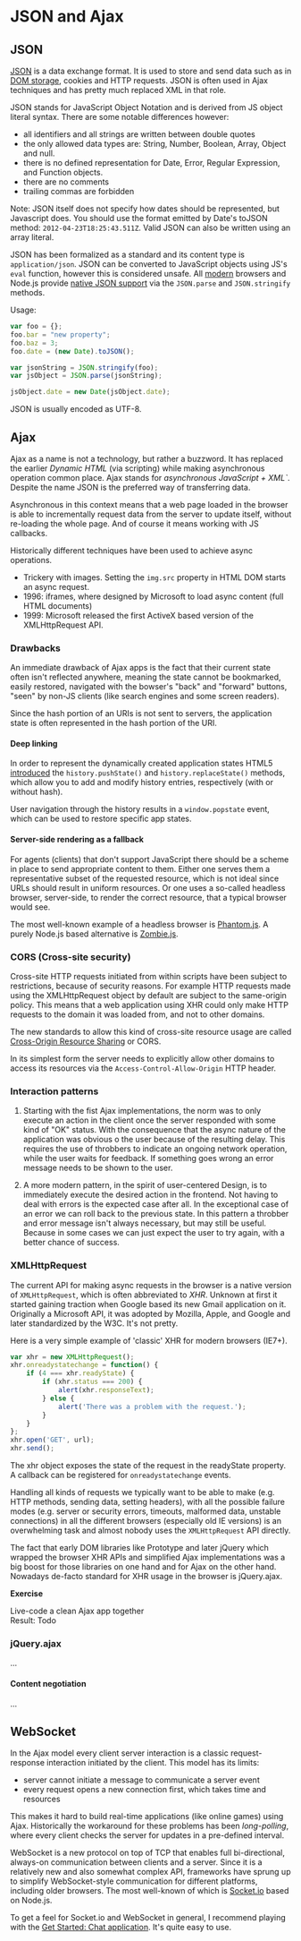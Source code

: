 JSON and Ajax
========


## JSON

[JSON](http://json.org/) is a data exchange format. It is used to store and send data such as in [DOM storage](https://developer.mozilla.org/en-US/docs/Web/Guide/API/DOM/Storage), cookies and HTTP requests. JSON is often used in Ajax techniques and has pretty much replaced XML in that role.

JSON stands for JavaScript Object Notation and is derived from JS object literal syntax. There are some notable differences however:

- all identifiers and all strings are written between double quotes
- the only allowed data types are: String, Number, Boolean, Array, Object and null.
- there is no defined representation for Date, Error, Regular Expression, and Function objects.
- there are no comments
- trailing commas are forbidden

Note: JSON itself does not specify how dates should be represented, but Javascript does. You should use the format emitted by Date's toJSON method: `2012-04-23T18:25:43.511Z`. Valid JSON can also be written using an array literal.

JSON has been formalized as a standard and its content type is `application/json`. JSON can be converted to JavaScript objects using JS's `eval` function, however this is considered unsafe. All [modern](http://caniuse.com/#feat=json) browsers and Node.js provide [native JSON support](https://developer.mozilla.org/en-US/docs/Web/JavaScript/Reference/Global_Objects/JSON#) via the `JSON.parse` and `JSON.stringify` methods.

Usage:
```js
var foo = {};
foo.bar = "new property";
foo.baz = 3;
foo.date = (new Date).toJSON();

var jsonString = JSON.stringify(foo);
var jsObject = JSON.parse(jsonString);

jsObject.date = new Date(jsObject.date);
```

JSON is usually encoded as UTF-8.

## Ajax

Ajax as a name is not a technology, but rather a buzzword. It has replaced the earlier *Dynamic HTML* (via scripting) while making asynchronous operation common place. Ajax stands for *asynchronous JavaScript + XML`*. Despite the name JSON is the preferred way of transferring data.

Asynchronous in this context means that a web page loaded in the browser is able to incrementally request data from the server to update itself, without re-loading the whole page. And of course it means working with JS callbacks.

Historically different techniques have been used to achieve async operations.

- Trickery with images. Setting the `img.src` property in HTML DOM starts an async request.
- 1996: iframes, where designed by Microsoft to load async content (full HTML documents)
- 1999: Microsoft released the first ActiveX based version of the XMLHttpRequest API.

### Drawbacks

An immediate drawback of Ajax apps is the fact that their current state often isn't reflected anywhere, meaning the state cannot be bookmarked, easily restored, navigated with the bowser's "back" and "forward" buttons, "seen" by non-JS clients (like search engines and some screen readers).

Since the hash portion of an URIs is not sent to servers, the application state is often represented in the hash portion of the URI.

#### Deep linking

In order to represent the dynamically created application states HTML5 [introduced](https://developer.mozilla.org/en-US/docs/Web/Guide/API/DOM/Manipulating_the_browser_history#Adding_and_modifying_history_entries) the `history.pushState()` and `history.replaceState()` methods, which allow you to add and modify history entries, respectively (with or without hash).

User navigation through the history results in a `window.popstate` event, which can be used to restore specific app states.

#### Server-side rendering as a fallback

For agents (clients) that don't support JavaScript there should be a scheme in place to send appropriate content to them. Either one serves them a representative subset of the requested resource, which is not ideal since URLs should result in uniform resources. Or one uses a so-called headless browser, server-side, to render the correct resource, that a typical browser would see.

The most well-known example of a headless browser is [Phantom.js](http://phantomjs.org/). A purely Node.js based alternative is [Zombie.js](http://zombie.labnotes.org/).

### CORS (Cross-site security)

Cross-site HTTP requests initiated from within scripts have been subject to restrictions, because of security reasons. For example HTTP requests made using the XMLHttpRequest object by default are subject to the same-origin policy. This means that a web application using XHR could only make HTTP requests to the domain it was loaded from, and not to other domains.

The new standards to allow this kind of cross-site resource usage are called [Cross-Origin Resource Sharing](https://developer.mozilla.org/en-US/docs/Web/HTTP/Access_control_CORS) or CORS.

In its simplest form the server needs to explicitly allow other domains to access its resources via the `Access-Control-Allow-Origin` HTTP header.

### Interaction patterns

1. Starting with the fist Ajax implementations, the norm was to only execute an action in the client once the server responded with some kind of "OK" status. With the consequence that the async nature of the application was obvious o the user because of the resulting delay. This requires the use of throbbers to indicate an ongoing network operation, while the user waits for feedback. If something goes wrong an error message needs to be shown to the user.

2. A more modern pattern, in the spirit of user-centered Design, is to immediately execute the desired action in the frontend. Not having to deal with errors is the expected case after all. In the exceptional case of an error we can roll back to the previous state. In this pattern a throbber and error message isn't always necessary, but may still be useful. Because in some cases we can just expect the user to try again, with a better chance of success.

### XMLHttpRequest

The current API for making async requests in the browser is a native version of `XMLHttpRequest`, which is often abbreviated to *XHR*. Unknown at first it started gaining traction when Google based its new Gmail application on it. Originally a Microsoft API, it was adopted by Mozilla, Apple, and Google and later standardized by the W3C. It's not pretty.

Here is a very simple example of 'classic' XHR for modern browsers (IE7+).
```js
var xhr = new XMLHttpRequest();
xhr.onreadystatechange = function() {
	if (4 === xhr.readyState) {
		if (xhr.status === 200) {
			alert(xhr.responseText);
		} else {
			alert('There was a problem with the request.');
		}
	}
};
xhr.open('GET', url);
xhr.send();
```

The xhr object exposes the state of the request in the readyState property. A callback can be registered for `onreadystatechange` events.

Handling all kinds of requests we typically want to be able to make (e.g. HTTP methods, sending data, setting headers), with all the possible failure modes (e.g. server or security errors, timeouts, malformed data, unstable connections) in all the different browsers (especially old IE versions) is an overwhelming task and almost nobody uses the `XMLHttpRequest` API directly.

The fact that early DOM libraries like Prototype and later jQuery which wrapped the browser XHR APIs and simplified Ajax implementations was a big boost for those libraries on one hand and for Ajax on the other hand. Nowadays de-facto standard for XHR usage in the browser is jQuery.ajax.

**Exercise**

Live-code a clean Ajax app together  
Result: Todo

### jQuery.ajax

...

#### Content negotiation

...

## WebSocket

In the Ajax model every client server interaction is a classic request-response interaction initiated by the client. This model has its limits:

- server cannot initiate a message to communicate a server event
- every request opens a new connection first, which takes time and resources

This makes it hard to build real-time applications (like online games) using Ajax. Historically the workaround for these problems has been *long-polling*, where every client checks the server for updates in a pre-defined interval.

WebSocket is a new protocol on top of TCP that enables full bi-directional, always-on communication between clients and a server. Since it is a relatively new and also somewhat complex API, frameworks have sprung up to simplify WebSocket-style communication for different platforms, including older browsers. The most well-known of which is [Socket.io](http://socket.io) based on Node.js.

To get a feel for Socket.io and WebSocket in general, I recommend playing with the [Get Started: Chat application](http://socket.io/get-started/chat/). It's quite easy to use.
